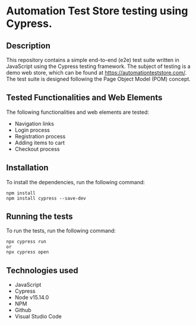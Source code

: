 # Automation Test Store testing using Cypress.

## Description

This repository contains a simple end-to-end (e2e) test suite written in JavaScript using the Cypress testing framework. The subject of testing is a demo web store, which can be found at https://automationteststore.com/. The test suite is designed following the Page Object Model (POM) concept.

## Tested Functionalities and Web Elements

The following functionalities and web elements are tested:

- Navigation links
- Login process
- Registration process
- Adding items to cart
- Checkout process

## Installation
To install the dependencies, run the following command:
```
npm install
npm install cypress --save-dev
```

## Running the tests

To run the tests, run the following command:
```
npx cypress run
or
npx cypress open
```

## Technologies used
- JavaScript
- Cypress
- Node v15.14.0
- NPM
- Github
- Visual Studio Code
